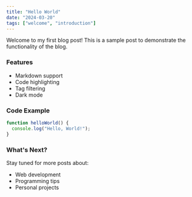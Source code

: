 ```yaml
---
title: "Hello World"
date: "2024-03-20"
tags: ["welcome", "introduction"]
---
```


Welcome to my first blog post! This is a sample post to demonstrate the functionality of the blog.

### Features

- Markdown support
- Code highlighting
- Tag filtering
- Dark mode

### Code Example

```javascript
function helloWorld() {
  console.log("Hello, World!");
}
```

### What's Next?

Stay tuned for more posts about:
- Web development
- Programming tips
- Personal projects 